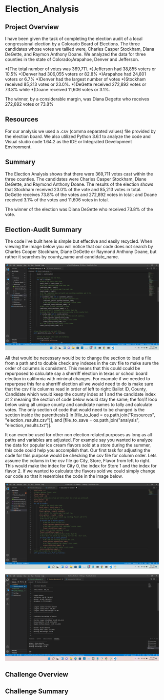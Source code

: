 # Election_Analysis

## Project Overview
I have been given the task of completing the election audit of a local congressional election by a Colorado Board of Elections. The three candidates whose votes we tallied were, Charles Casper Stockham, Diana DeGette, and Raymon Anthony Doane. We analyzed the data for three counties in the state of Colorado;Arapahoe, Denver and Jefferson.

  *)The total number of votes was 369,711. 
  *)Jefferson had 38,855 voters or 10.5%
  *)Denver had 306,055 voters or 82.8%
  *)Arapahoe had 24,801 voters or 6.7% 
  *)Denver had the largest number of votes
  *)Stockham received 85,213 votes or 23.0%. 
  *)DeGette received 272,892 votes or 73.8% while
  *)Doane received 11,606 votes or 3.1%.
  
 The winner, by a considerable margin, was Diana Degette who receives 272,892 votes or 73.8%

## Resources
For our analysis we used a .csv (comma separated values) file provided by the election board. We also utilized Python 3.6.1 to analyze the code and Visual studio code 1.64.2 as the IDE or Integrated Development Environment. 

## Summary
The Election Analysis shows that there were 369,711 votes cast within the three counties. The candidates were Charles Casper Stockham, Diane DeGette, and Raymond Anthony Doane. 
The results of the election shows that Stockham received 23.0% of the vote and 85,213 votes in total. DeGette receives 73.8% of the votes and 272,892 votes in total; and Doane received 3.1% of the votes and 11,606 votes in total.

The winner of the election was Diana DeGette who received 73.8% of the vote.


## Election-Audit Summary

The code i've built here is simple but effective and easily recycled. When viewing the image below you will notice that our code does not search by Charles Cooper Stockham, Diane DeGette or Raymond Anthony Doane, but rather it searches by county_name and candidate_name.

![alt text](https://github.com/quorinne/Election-Analysis/blob/master/Resources/Screenshot%20(19).png?raw=true)

All that would be necessary would be to change the section to load a file from a path and to double check any indexes in the csv file to make sure the order of columns is consistent. This means that this could could be repurposed to calculate say a sherriff election in texas or school board election in california with minimal changes. For example if we needed to repurpose this for a sherriff election all we would need to do is make sure that the csv file columns read in order of left to right: Ballot ID, County, Candidate which would keep the county index at 1 and the candidate index at 2 meaning the section of code below would stay the same; the for/if loop below using all unique county and candidate names to tally and calculate votes. The only section of code that would need to be changed is the section inside the parenthesis() in [file_to_load = os.path.join("Resources", "election_results.csv")],  and [file_to_save = os.path.join("analysis", "election_results.txt")]. 



It can even be used for other non election related purposes as long as all paths and variables are adjusted. For example say you wanted to analyze the data for popular ice cream flavors sold at a store during the summer, this code could help you accomplish that. Our first task for adjusting the code for this purpose would be checking the csv file for column order. Lets assume the colums in the csv file go City, Store, Flavor from left to right. This would make the index for City 0, the index for Store 1 and the index for flavor 2. If we wanted to calculate the flavors sold we could simply change our code so that it resembles the code in the image below. 


![alt text](https://github.com/quorinne/Election-Analysis/blob/master/Resources/Screenshot%20(20).png?raw=true)


![alt text](https://github.com/quorinne/Election-Analysis/blob/master/Resources/Screenshot%20(13).png?raw=true)

## Challenge Overview

## Challenge Summary

